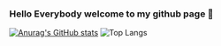### Hello Everybody welcome to my github page 👋
[![Anurag's GitHub stats](https://github-readme-stats.vercel.app/api?username=MICKYLE237)](https://github.com/anuraghazra/github-readme-stats)
![Top Langs](https://github-readme-stats.vercel.app/api/top-langs/?username=MICKYLE237&hide_progress=true)
<!--
**MICKYLE237/MICKYLE237** is a ✨ _special_ ✨ repository because its `README.md` (this file) appears on your GitHub profile.

Here are some ideas to get you started:

- 🔭 I’m currently working on ...
- 🌱 I’m currently learning ...
- 👯 I’m looking to collaborate on ...
- 🤔 I’m looking for help with ...
- 💬 Ask me about ...
- 📫 How to reach me: ...
- 😄 Pronouns: ...
- ⚡ Fun fact: ...
-->
